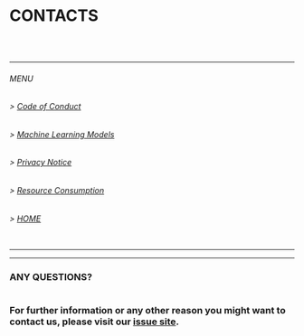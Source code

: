 # CONTACTS
<pre>


</pre>
---
###### MENU

###### > [Code of Conduct](CODE_OF_CONDUCT.md)
###### > [Machine Learning Models](ML.md)
###### > [Privacy Notice](PRIVACY_NOTICE.md)
###### > [Resource Consumption](RESOURCE_CONSUMPTION.md)
###### > [HOME](index.md)

<pre>
</pre>

---
---

### ANY QUESTIONS? 
<pre>
</pre>
### For further information or any other reason you might want to contact us, please visit our [issue site](https://github.com/hm-sAIn/sAIn/issues).
